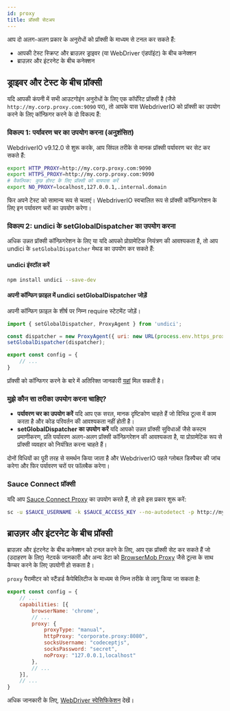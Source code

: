 ```yaml
---
id: proxy
title: प्रॉक्सी सेटअप
---
```


आप दो अलग-अलग प्रकार के अनुरोधों को प्रॉक्सी के माध्यम से टनल कर सकते हैं:

- आपकी टेस्ट स्क्रिप्ट और ब्राउज़र ड्राइवर (या WebDriver एंडपॉइंट) के बीच कनेक्शन
- ब्राउज़र और इंटरनेट के बीच कनेक्शन

## ड्राइवर और टेस्ट के बीच प्रॉक्सी

यदि आपकी कंपनी में सभी आउटगोइंग अनुरोधों के लिए एक कॉर्पोरेट प्रॉक्सी है (जैसे `http://my.corp.proxy.com:9090` पर), तो आपके पास WebdriverIO को प्रॉक्सी का उपयोग करने के लिए कॉन्फ़िगर करने के दो विकल्प हैं:

### विकल्प 1: पर्यावरण चर का उपयोग करना (अनुशंसित)

WebdriverIO v9.12.0 से शुरू करके, आप सिंपल तरीके से मानक प्रॉक्सी पर्यावरण चर सेट कर सकते हैं:

```bash
export HTTP_PROXY=http://my.corp.proxy.com:9090
export HTTPS_PROXY=http://my.corp.proxy.com:9090
# वैकल्पिक: कुछ होस्ट के लिए प्रॉक्सी को बायपास करें
export NO_PROXY=localhost,127.0.0.1,.internal.domain
```

फिर अपने टेस्ट को सामान्य रूप से चलाएं। WebdriverIO स्वचालित रूप से प्रॉक्सी कॉन्फ़िगरेशन के लिए इन पर्यावरण चरों का उपयोग करेगा।

### विकल्प 2: undici के setGlobalDispatcher का उपयोग करना

अधिक उन्नत प्रॉक्सी कॉन्फ़िगरेशन के लिए या यदि आपको प्रोग्रामेटिक नियंत्रण की आवश्यकता है, तो आप undici के `setGlobalDispatcher` मेथड का उपयोग कर सकते हैं:

#### undici इंस्टॉल करें

```bash npm2yarn
npm install undici --save-dev
```

#### अपनी कॉन्फिग फ़ाइल में undici setGlobalDispatcher जोड़ें

अपनी कॉन्फिग फ़ाइल के शीर्ष पर निम्न require स्टेटमेंट जोड़ें।

```js title="wdio.conf.js"
import { setGlobalDispatcher, ProxyAgent } from 'undici';

const dispatcher = new ProxyAgent({ uri: new URL(process.env.https_proxy || 'http://my.corp.proxy.com:9090').toString() });
setGlobalDispatcher(dispatcher);

export const config = {
    // ...
}
```

प्रॉक्सी को कॉन्फिगर करने के बारे में अतिरिक्त जानकारी [यहां](https://github.com/nodejs/undici/blob/main/docs/docs/api/ProxyAgent.md) मिल सकती है।

### मुझे कौन सा तरीका उपयोग करना चाहिए?

- **पर्यावरण चर का उपयोग करें** यदि आप एक सरल, मानक दृष्टिकोण चाहते हैं जो विभिन्न टूल्स में काम करता है और कोड परिवर्तन की आवश्यकता नहीं होती है।
- **setGlobalDispatcher का उपयोग करें** यदि आपको उन्नत प्रॉक्सी सुविधाओं जैसे कस्टम प्रमाणीकरण, प्रति पर्यावरण अलग-अलग प्रॉक्सी कॉन्फ़िगरेशन की आवश्यकता है, या प्रोग्रामेटिक रूप से प्रॉक्सी व्यवहार को नियंत्रित करना चाहते हैं।

दोनों विधियों का पूरी तरह से समर्थन किया जाता है और WebdriverIO पहले ग्लोबल डिस्पैचर की जांच करेगा और फिर पर्यावरण चरों पर फॉलबैक करेगा।

### Sauce Connect प्रॉक्सी

यदि आप [Sauce Connect Proxy](https://docs.saucelabs.com/secure-connections/sauce-connect-5) का उपयोग करते हैं, तो इसे इस प्रकार शुरू करें:

```sh
sc -u $SAUCE_USERNAME -k $SAUCE_ACCESS_KEY --no-autodetect -p http://my.corp.proxy.com:9090
```

## ब्राउज़र और इंटरनेट के बीच प्रॉक्सी

ब्राउज़र और इंटरनेट के बीच कनेक्शन को टनल करने के लिए, आप एक प्रॉक्सी सेट कर सकते हैं जो (उदाहरण के लिए) नेटवर्क जानकारी और अन्य डेटा को [BrowserMob Proxy](https://github.com/lightbody/browsermob-proxy) जैसे टूल्स के साथ कैप्चर करने के लिए उपयोगी हो सकता है।

`proxy` पैरामीटर को स्टैंडर्ड कैपेबिलिटीज के माध्यम से निम्न तरीके से लागू किया जा सकता है:

```js title="wdio.conf.js"
export const config = {
    // ...
    capabilities: [{
        browserName: 'chrome',
        // ...
        proxy: {
            proxyType: "manual",
            httpProxy: "corporate.proxy:8080",
            socksUsername: "codeceptjs",
            socksPassword: "secret",
            noProxy: "127.0.0.1,localhost"
        },
        // ...
    }],
    // ...
}
```

अधिक जानकारी के लिए, [WebDriver स्पेसिफिकेशन](https://w3c.github.io/webdriver/#proxy) देखें।